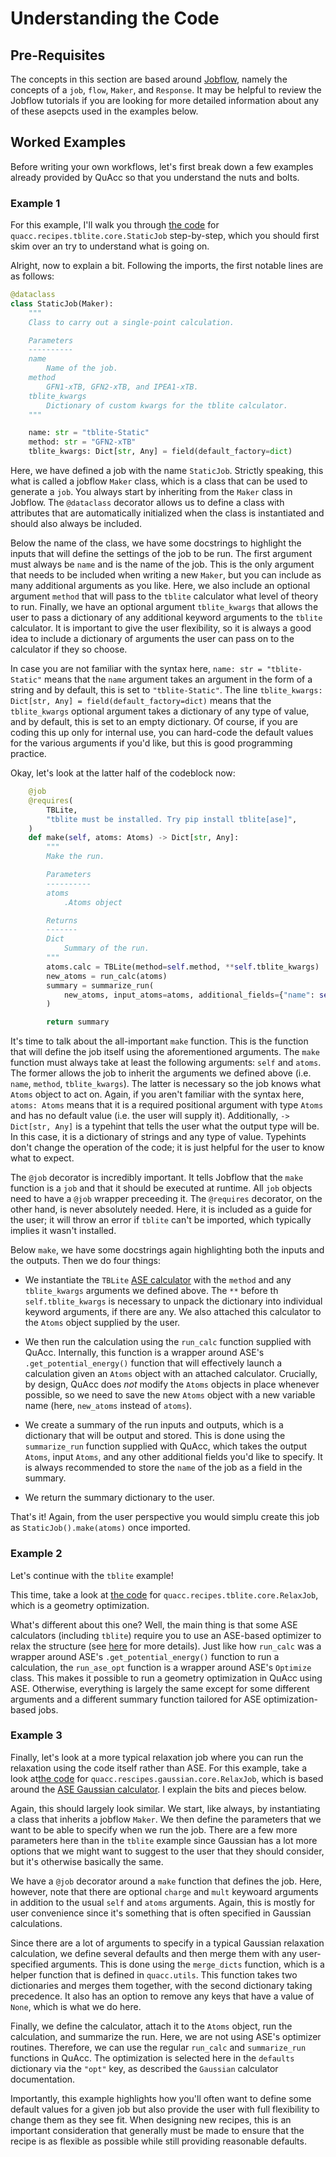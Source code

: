 # Understanding the Code

## Pre-Requisites

The concepts in this section are based around [Jobflow](https://materialsproject.github.io/jobflow/), namely the concepts of a `job`, `flow`, `Maker`, and `Response`. It may be helpful to review the Jobflow tutorials if you are looking for more detailed information about any of these asepcts used in the examples below.

## Worked Examples

Before writing your own workflows, let's first break down a few examples already provided by QuAcc so that you understand the nuts and bolts.

### Example 1

For this example, I'll walk you through [the code](https://github.com/arosen93/quacc/blob/main/quacc/recipes/gaussian/core.py#L96-L164) for `quacc.recipes.tblite.core.StaticJob` step-by-step, which you should first skim over an try to understand what is going on.

Alright, now to explain a bit. Following the imports, the first notable lines are as follows:

```python
@dataclass
class StaticJob(Maker):
    """
    Class to carry out a single-point calculation.

    Parameters
    ----------
    name
        Name of the job.
    method
        GFN1-xTB, GFN2-xTB, and IPEA1-xTB.
    tblite_kwargs
        Dictionary of custom kwargs for the tblite calculator.
    """

    name: str = "tblite-Static"
    method: str = "GFN2-xTB"
    tblite_kwargs: Dict[str, Any] = field(default_factory=dict)
```

Here, we have defined a job with the name `StaticJob`. Strictly speaking, this what is called a jobflow `Maker` class, which is a class that can be used to generate a `job`. You always start by inheriting from the `Maker` class in Jobflow. The `@dataclass` decorator allows us to define a class with attributes that are automatically initialized when the class is instantiated and should also always be included.

Below the name of the class, we have some docstrings to highlight the inputs that will define the settings of the job to be run. The first argument must always be `name` and is the name of the job. This is the only argument that needs to be included when writing a new `Maker`, but you can include as many additional arguments as you like. Here, we also include an optional argument `method` that will pass to the `tblite` calculator what level of theory to run. Finally, we have an optional argument `tblite_kwargs` that allows the user to pass a dictionary of any additional keyword arguments to the `tblite` calculator. It is important to give the user flexibility, so it is always a good idea to include a dictionary of arguments the user can pass on to the calculator if they so choose.

In case you are not familiar with the syntax here, `name: str = "tblite-Static"` means that the `name` argument takes an argument in the form of a string and by default, this is set to `"tblite-Static"`. The line `tblite_kwargs: Dict[str, Any] = field(default_factory=dict)` means that the `tblite_kwargs` optional argument takes a dictionary of any type of value, and by default, this is set to an empty dictionary. Of course, if you are coding this up only for internal use, you can hard-code the default values for the various arguments if you'd like, but this is good programming practice.

Okay, let's look at the latter half of the codeblock now:

```python
    @job
    @requires(
        TBLite,
        "tblite must be installed. Try pip install tblite[ase]",
    )
    def make(self, atoms: Atoms) -> Dict[str, Any]:
        """
        Make the run.

        Parameters
        ----------
        atoms
            .Atoms object

        Returns
        -------
        Dict
            Summary of the run.
        """
        atoms.calc = TBLite(method=self.method, **self.tblite_kwargs)
        new_atoms = run_calc(atoms)
        summary = summarize_run(
            new_atoms, input_atoms=atoms, additional_fields={"name": self.name}
        )

        return summary
```

It's time to talk about the all-important `make` function. This is the function that will define the job itself using the aforementioned arguments. The `make` function must always take at least the following arguments: `self` and `atoms`. The former allows the job to inherit the arguments we defined above (i.e. `name`, `method`, `tblite_kwargs`). The latter is necessary so the job knows what `Atoms` object to act on. Again, if you aren't familiar with the syntax here, `atoms: Atoms` means that it is a required positional argument with type `Atoms` and has no default value (i.e. the user will supply it). Additionally, `-> Dict[str, Any]` is a typehint that tells the user what the output type will be. In this case, it is a dictionary of strings and any type of value. Typehints don't change the operation of the code; it is just helpful for the user to know what to expect.

The `@job` decorator is incredibly important. It tells Jobflow that the `make` function is a `job` and that it should be executed at runtime. All `job` objects need to have a `@job` wrapper preceeding it. The `@requires` decorator, on the other hand, is never absolutely needed. Here, it is included as a guide for the user; it will throw an error if `tblite` can't be imported, which typically implies it wasn't installed.

Below `make`, we have some docstrings again highlighting both the inputs and the outputs. Then we do four things:

- We instantiate the `TBLite` [ASE calculator](https://tblite.readthedocs.io/en/latest/users/ase.html) with the `method` and any `tblite_kwargs` arguments we defined above. The `**` before th `self.tblite_kwargs` is necessary to unpack the dictionary into individual keyword arguments, if there are any. We also attached this calculator to the `Atoms` object supplied by the user.

- We then run the calculation using the `run_calc` function supplied with QuAcc. Internally, this function is a wrapper around ASE's `.get_potential_energy()` function that will effectively launch a calculation given an `Atoms` object with an attached calculator. Crucially, by design, QuAcc does *not* modify the `Atoms` objects in place whenever possible, so we need to save the new `Atoms` object with a new variable name (here, `new_atoms` instead of `atoms`).

- We create a summary of the run inputs and outputs, which is a dictionary that will be output and stored. This is done using the `summarize_run` function supplied with QuAcc, which takes the output `Atoms`, input `Atoms`, and any other additional fields you'd like to specify. It is always recommended to store the `name` of the job as a field in the summary.

- We return the summary dictionary to the user.

That's it! Again, from the user perspective you would simplu create this job as `StaticJob().make(atoms)` once imported.

### Example 2

Let's continue with the `tblite` example!

This time, take a look at [the code](https://github.com/arosen93/quacc/blob/main/quacc/recipes/tblite/core.py#L69-L131) for `quacc.recipes.tblite.core.RelaxJob`, which is a geometry optimization.

What's different about this one? Well, the main thing is that some ASE calculators (including `tblite`) require you to use an ASE-based optimizer to relax the structure (see [here](https://wiki.fysik.dtu.dk/ase/ase/optimize.html) for more details). Just like how `run_calc` was a wrapper around ASE's `.get_potential_energy()` function to run a calculation, the `run_ase_opt` function is a wrapper around ASE's `Optimize` class. This makes it possible to run a geometry optimization in QuAcc using ASE. Otherwise, everything is largely the same except for some different arguments and a different summary function tailored for ASE optimization-based jobs.

### Example 3

Finally, let's look at a more typical relaxation job where you can run the relaxation using the code itself rather than ASE. For this example, take a look at[the code](https://github.com/arosen93/quacc/blob/main/quacc/recipes/gaussian/core.py#L96-L164) for `quacc.rescipes.gaussian.core.RelaxJob`, which is based around the [ASE Gaussian calculator](https://wiki.fysik.dtu.dk/ase/ase/calculators/gaussian.html). I explain the bits and pieces below.

Again, this should largely look similar. We start, like always, by instantiating a class that inherits a jobflow `Maker`. We then define the parameters that we want to be able to specify when we run the job. There are a few more parameters here than in the `tblite` example since Gaussian has a lot more options that we might want to suggest to the user that they should consider, but it's otherwise basically the same.

We have a `@job` decorator around a `make` function that defines the job. Here, however, note that there are optional `charge` and `mult` keywoard arguments in addition to the usual `self` and `atoms` arguments. Again, this is mostly for user convenience since it's something that is often specified in Gaussian calculations.

Since there are a lot of arguments to specify in a typical Gaussian relaxation calculation, we define several defaults and then merge them with any user-specified arguments. This is done using the `merge_dicts` function, which is a helper function that is defined in `quacc.utils`. This function takes two dictionaries and merges them together, with the second dictionary taking precedence. It also has an option to remove any keys that have a value of `None`, which is what we do here.

Finally, we define the calculator, attach it to the `Atoms` object, run the calculation, and summarize the run. Here, we are not using ASE's optimizer routines. Therefore, we can use the regular `run_calc` and `summarize_run` functions in QuAcc. The optimization is selected here in the `defaults` dictionary via the `"opt"` key, as described the `Gaussian` calculator documentation.

Importantly, this example highlights how you'll often want to define some default values for a given job but also provide the user with full flexibility to change them as they see fit. When designing new recipes, this is an important consideration that generally must be made to ensure that the recipe is as flexible as possible while still providing reasonable defaults.
